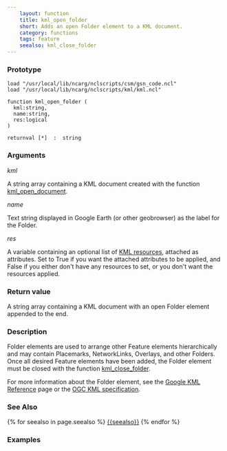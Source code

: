 ```yaml
---
    layout: function
    title: kml_open_folder
    short: Adds an open Folder element to a KML document.
    category: functions  
    tags: feature
    seealso: kml_close_folder
---
```


### Prototype

<pre><code>load "/usr/local/lib/ncarg/nclscripts/csm/gsn_code.ncl"
load "/usr/local/lib/ncarg/nclscripts/kml/kml.ncl"

function kml_open_folder (
  kml:string,
  name:string,
  res:logical
)

returnval [*]  :  string
</code></pre>

### Arguments
*kml*

A string array containing a KML document created with the function [kml_open_document]({{site.base_url}}functions/kml_open_document.html).

*name*

Text string displayed in Google Earth (or other geobrowser) as the label for the Folder.

*res*

A variable containing an optional list of [KML resources](resources), attached as attributes. Set to True if you want the attached attributes to be applied, and False if you either don't have any resources to set, or you don't want the resources applied.

### Return value

A string array containing a KML document with an open Folder element appended to the end.

### Description

Folder elements are used to arrange other Feature elements hierarchically and may contain Placemarks, NetworkLinks, Overlays, and other Folders. Once all desired Feature elements have been added, the Folder element must be closed with the function [kml_close_folder]({{site.base_url}}functions/kml_close_folder.html). 

For more information about the Folder element, see the [Google KML Reference](https://developers.google.com/kml/documentation/kmlreference#folder) page or the [OGC KML specification](http://www.opengeospatial.org/standards/kml/).

### See Also

{% for seealso in page.seealso %}
[{{seealso}}]({{site.base_url}}functions/{{seealso}}.html)
{% endfor %}

### Examples

